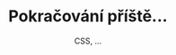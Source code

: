 <!-- .slide: class="section" -->
 
<header>
    <h1>Pokračování příště...</h1>
    <p>CSS, ...</p>
</header>
